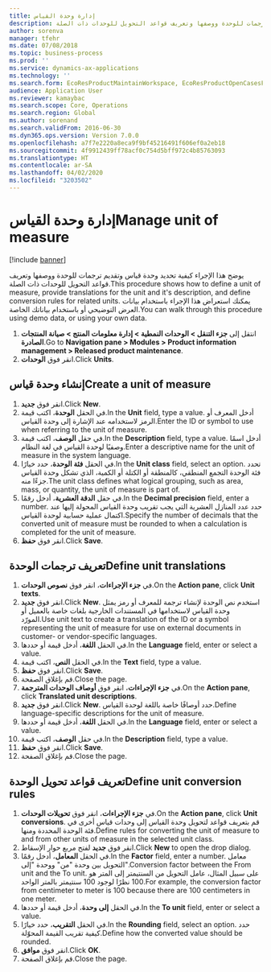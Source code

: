 ```yaml
---
title: إدارة وحدة القياس
description: يوضح هذا الإجراء كيفية تحديد وحدة قياس وتقديم ترجمات للوحدة ووصفها وتعريف قواعد التحويل للوحدات ذات الصلة.
author: sorenva
manager: tfehr
ms.date: 07/08/2018
ms.topic: business-process
ms.prod: ''
ms.service: dynamics-ax-applications
ms.technology: ''
ms.search.form: EcoResProductMaintainWorkspace, EcoResProductOpenCasesFormPart, UnitOfMeasure, UnitOfMeasureReportingTranslation, UnitOfMeasureTranslation, UnitOfMeasureConversion, UnitOfMeasureConversionEditOrCreate, UnitOfMeasureLookup
audience: Application User
ms.reviewer: kamaybac
ms.search.scope: Core, Operations
ms.search.region: Global
ms.author: sorenand
ms.search.validFrom: 2016-06-30
ms.dyn365.ops.version: Version 7.0.0
ms.openlocfilehash: a7f7e2220a8eca9f9bf45216491f606ef0a2eb18
ms.sourcegitcommit: 4f9912439ff78acf0c754d5bff972c4b85763093
ms.translationtype: HT
ms.contentlocale: ar-SA
ms.lasthandoff: 04/02/2020
ms.locfileid: "3203502"
---
```

# <a name="manage-unit-of-measure"></a><span data-ttu-id="142ca-103">إدارة وحدة القياس</span><span class="sxs-lookup"><span data-stu-id="142ca-103">Manage unit of measure</span></span>

[!include [banner](../../includes/banner.md)]

<span data-ttu-id="142ca-104">يوضح هذا الإجراء كيفية تحديد وحدة قياس وتقديم ترجمات للوحدة ووصفها وتعريف قواعد التحويل للوحدات ذات الصلة.</span><span class="sxs-lookup"><span data-stu-id="142ca-104">This procedure shows how to define a unit of measure, provide translations for the unit and it's description, and define conversion rules for related units.</span></span> <span data-ttu-id="142ca-105">يمكنك استعراض هذا الإجراء باستخدام بيانات العرض التوضيحي أو باستخدام بياناتك الخاصة.</span><span class="sxs-lookup"><span data-stu-id="142ca-105">You can walk through this procedure using demo data, or using your own data.</span></span>

1. <span data-ttu-id="142ca-106">انتقل إلى **جزء التنقل > الوحدات النمطية > إدارة معلومات المنتج > صيانة المنتجات الصادرة**.</span><span class="sxs-lookup"><span data-stu-id="142ca-106">Go to **Navigation pane > Modules > Product information management > Released product maintenance**.</span></span>
2. <span data-ttu-id="142ca-107">انقر فوق **الوحدات**.</span><span class="sxs-lookup"><span data-stu-id="142ca-107">Click **Units**.</span></span>

## <a name="create-a-unit-of-measure"></a><span data-ttu-id="142ca-108">إنشاء وحدة قياس</span><span class="sxs-lookup"><span data-stu-id="142ca-108">Create a unit of measure</span></span>
1. <span data-ttu-id="142ca-109">انقر فوق **جديد**.</span><span class="sxs-lookup"><span data-stu-id="142ca-109">Click **New**.</span></span>
2. <span data-ttu-id="142ca-110">في الحقل **الوحدة**، اكتب قيمة.</span><span class="sxs-lookup"><span data-stu-id="142ca-110">In the **Unit** field, type a value.</span></span> <span data-ttu-id="142ca-111">أدخل المعرف أو الرمز لاستخدامه عند الإشارة إلى وحدة القياس.</span><span class="sxs-lookup"><span data-stu-id="142ca-111">Enter the ID or symbol to use when referring to the unit of measure.</span></span>  
3. <span data-ttu-id="142ca-112">في حقل **الوصف**، اكتب قيمة.</span><span class="sxs-lookup"><span data-stu-id="142ca-112">In the **Description** field, type a value.</span></span> <span data-ttu-id="142ca-113">أدخل اسمًا وصفيًا لوحدة القياس في لغة النظام.</span><span class="sxs-lookup"><span data-stu-id="142ca-113">Enter a descriptive name for the unit of measure in the system language.</span></span>  
4. <span data-ttu-id="142ca-114">في الحقل **فئة الوحدة**، حدد خيارًا.</span><span class="sxs-lookup"><span data-stu-id="142ca-114">In the **Unit class** field, select an option.</span></span> <span data-ttu-id="142ca-115">تحدد فئة الوحدة التجمع المنطقي، كالمنطقة أو الكتلة أو الكمية، الذي تشكل وحدة القياس جزءًا منه.</span><span class="sxs-lookup"><span data-stu-id="142ca-115">The unit class defines what logical grouping, such as area, mass, or quantity, the unit of measure is part of.</span></span>  
5. <span data-ttu-id="142ca-116">في حقل **الدقة العشرية‬**، أدخل رقمًا.</span><span class="sxs-lookup"><span data-stu-id="142ca-116">In the **Decimal precision** field, enter a number.</span></span> <span data-ttu-id="142ca-117">حدد عدد المنازل العشرية التي يجب تقريب وحدة القياس المحولة إليها عند اكتمال عملية حسابية لوحدة القياس.</span><span class="sxs-lookup"><span data-stu-id="142ca-117">Specify the number of decimals that the converted unit of measure must be rounded to when a calculation is completed for the unit of measure.</span></span>  
6. <span data-ttu-id="142ca-118">انقر فوق **حفظ**.</span><span class="sxs-lookup"><span data-stu-id="142ca-118">Click **Save**.</span></span>

## <a name="define-unit-translations"></a><span data-ttu-id="142ca-119">تعريف ترجمات الوحدة</span><span class="sxs-lookup"><span data-stu-id="142ca-119">Define unit translations</span></span>
1. <span data-ttu-id="142ca-120">في **جزء الإجراءات**، انقر فوق **نصوص الوحدات‬**.</span><span class="sxs-lookup"><span data-stu-id="142ca-120">On the **Action pane**, click **Unit texts**.</span></span>
2. <span data-ttu-id="142ca-121">انقر فوق **جديد**.</span><span class="sxs-lookup"><span data-stu-id="142ca-121">Click **New**.</span></span> <span data-ttu-id="142ca-122">استخدم نص الوحدة لإنشاء ترجمة للمعرف أو رمز يمثل وحدة القياس لاستخدامها في المستندات الخارجية بلغات خاصة بالعميل أو المورّد.</span><span class="sxs-lookup"><span data-stu-id="142ca-122">Use unit text to create a translation of the ID or a symbol representing the unit of measure for use on external documents in customer- or vendor-specific languages.</span></span>  
3. <span data-ttu-id="142ca-123">في الحقل **اللغة**، أدخل قيمة أو حددها.</span><span class="sxs-lookup"><span data-stu-id="142ca-123">In the **Language** field, enter or select a value.</span></span>
4. <span data-ttu-id="142ca-124">في الحقل **النص**، اكتب قيمة.</span><span class="sxs-lookup"><span data-stu-id="142ca-124">In the **Text** field, type a value.</span></span>
5. <span data-ttu-id="142ca-125">انقر فوق **حفظ**.</span><span class="sxs-lookup"><span data-stu-id="142ca-125">Click **Save**.</span></span>
6. <span data-ttu-id="142ca-126">قم بإغلاق الصفحة.</span><span class="sxs-lookup"><span data-stu-id="142ca-126">Close the page.</span></span>
7. <span data-ttu-id="142ca-127">في **جزء الإجراءات**، انقر فوق **أوصاف الوحدات المترجمة‬‬**.</span><span class="sxs-lookup"><span data-stu-id="142ca-127">On the **Action pane**, click **Translated unit descriptions**.</span></span>
8. <span data-ttu-id="142ca-128">انقر فوق **جديد**.</span><span class="sxs-lookup"><span data-stu-id="142ca-128">Click **New**.</span></span> <span data-ttu-id="142ca-129">حدد أوصافًا خاصة باللغة لوحدة القياس.</span><span class="sxs-lookup"><span data-stu-id="142ca-129">Define language-specific descriptions for the unit of measure.</span></span>  
9. <span data-ttu-id="142ca-130">في الحقل **اللغة**، أدخل قيمة أو حددها.</span><span class="sxs-lookup"><span data-stu-id="142ca-130">In the **Language** field, enter or select a value.</span></span>
10. <span data-ttu-id="142ca-131">في حقل **الوصف**، اكتب قيمة.</span><span class="sxs-lookup"><span data-stu-id="142ca-131">In the **Description** field, type a value.</span></span>
11. <span data-ttu-id="142ca-132">انقر فوق **حفظ**.</span><span class="sxs-lookup"><span data-stu-id="142ca-132">Click **Save**.</span></span>
12. <span data-ttu-id="142ca-133">قم بإغلاق الصفحة.</span><span class="sxs-lookup"><span data-stu-id="142ca-133">Close the page.</span></span>

## <a name="define-unit-conversion-rules"></a><span data-ttu-id="142ca-134">تعريف قواعد تحويل الوحدة</span><span class="sxs-lookup"><span data-stu-id="142ca-134">Define unit conversion rules</span></span>
1. <span data-ttu-id="142ca-135">في **جزء الإجراءات**، انقر فوق **تحويلات الوحدات‬‬**.</span><span class="sxs-lookup"><span data-stu-id="142ca-135">On the **Action pane**, click **Unit conversions**.</span></span> <span data-ttu-id="142ca-136">قم بتعريف قواعد لتحويل وحدة القياس إلى وحدات قياس أخرى في فئة الوحدة المحددة ومنها.</span><span class="sxs-lookup"><span data-stu-id="142ca-136">Define rules for converting the unit of measure to and from other units of measure in the selected unit class.</span></span>  
2. <span data-ttu-id="142ca-137">انقر فوق **جديد**  لفتح مربع حوار الإسقاط‬.</span><span class="sxs-lookup"><span data-stu-id="142ca-137">Click **New** to open the drop dialog.</span></span>
3. <span data-ttu-id="142ca-138">في الحقل **المعامل‬**، أدخل رقمًا.</span><span class="sxs-lookup"><span data-stu-id="142ca-138">In the **Factor** field, enter a number.</span></span> <span data-ttu-id="142ca-139">معامل التحويل بين وحدة "من" ووحدة "إلى".</span><span class="sxs-lookup"><span data-stu-id="142ca-139">Conversion factor between the From unit and the To unit.</span></span> <span data-ttu-id="142ca-140">على سبيل المثال، عامل التحويل من السنتيمتر إلى المتر هو 100 نظرًا لوجود 100 سنتيمتر بالمتر الواحد.</span><span class="sxs-lookup"><span data-stu-id="142ca-140">For example, the conversion factor from centimeter to meter is 100 because there are 100 centimeters in one meter.</span></span>  
4. <span data-ttu-id="142ca-141">في الحقل **إلى وحدة‬**، أدخل قيمة أو حددها.</span><span class="sxs-lookup"><span data-stu-id="142ca-141">In the **To unit** field, enter or select a value.</span></span>
5. <span data-ttu-id="142ca-142">في الحقل **التقريب‬**، حدد خيارًا.</span><span class="sxs-lookup"><span data-stu-id="142ca-142">In the **Rounding** field, select an option.</span></span> <span data-ttu-id="142ca-143">حدد كيفية تقريب القيمة المحوّلة.</span><span class="sxs-lookup"><span data-stu-id="142ca-143">Define how the converted value should be rounded.</span></span>  
6. <span data-ttu-id="142ca-144">انقر فوق **موافق**.</span><span class="sxs-lookup"><span data-stu-id="142ca-144">Click **OK**.</span></span>
7. <span data-ttu-id="142ca-145">قم بإغلاق الصفحة.</span><span class="sxs-lookup"><span data-stu-id="142ca-145">Close the page.</span></span>

